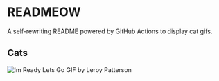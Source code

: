 # READMEOW

A self-rewriting README powered by GitHub Actions to display cat gifs.

## Cats

![Im Ready Lets Go GIF by Leroy Patterson](https://media2.giphy.com/media/CjmvTCZf2U3p09Cn0h/200.gif?cid=9acd02daduteu0woip3e5gtatjpflsch1sf0fj0saqjxtpz3&ep=v1_gifs_search&rid=200.gif&ct=g)
